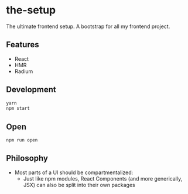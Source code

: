 # the-setup
The ultimate frontend setup. A bootstrap for all my frontend project.

## Features
- React
- HMR
- Radium

## Development
```sh
yarn
npm start
```

## Open
```sh
npm run open
```

## Philosophy
- Most parts of a UI should be compartmentalized:
  - Just like npm modules, React Components (and more generically, JSX) can also be split into their own packages
